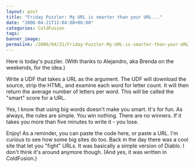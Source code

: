 ```yaml
---
layout: post
title: "Friday Puzzler: My URL is smarter than your URL..."
date: "2006-04-21T11:04:00+06:00"
categories: ColdFusion 
tags: 
banner_image: 
permalink: /2006/04/21/Friday-Puzzler-My-URL-is-smarter-than-your-URL
---
```


Here is today's puzzler. (With thanks to Alejandro, aka Brenda on the weekends, for the idea.)

Write a UDF that takes a URL as the argument. The UDF will download the source, strip the HTML, and examine each word for letter count. It will then return the average number of letters per word. This will be called the "smart" score for a URL.

Yes, I know that using big words doesn't make you smart. It's for fun. As always, the rules are simple. You win nothing. There are no winners. If it takes you more than five minutes to write it - you lose. 

Enjoy! As a reminder, you can paste the code here, or paste a URL. I'm curious to see how some big sites do too. Back in the day there was a cool site that let you "fight" URLs. It was basically a simple version of Diablo. I don't think it's around anymore though. (And yes, it was written in ColdFusion.)
